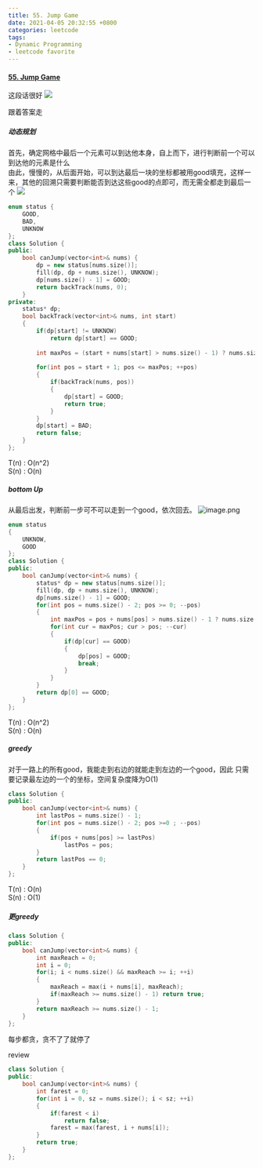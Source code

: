```yaml
---
title: 55. Jump Game
date: 2021-04-05 20:32:55 +0800
categories: leetcode
tags: 
- Dynamic Programming
- leetcode favorite
---
```

#### [55. Jump Game](https://leetcode.com/problems/jump-game/)

这段话很好
![](https://image.cinte.cc/2021/04/05/c9c053e133132.png)


跟着答案走

##### 动态规划

首先，确定网格中最后一个元素可以到达他本身，自上而下，进行判断前一个可以到达他的元素是什么<br>
由此，慢慢的，从后面开始，可以到达最后一块的坐标都被用good填充，这样一来，其他的回溯只需要判断能否到达这些good的点即可，而无需全都走到最后一个
![](https://image.cinte.cc/2021/04/05/b1c1941e9d0db.png)
```c++
enum status {
    GOOD,
    BAD,
    UNKNOW
};
class Solution {
public:
    bool canJump(vector<int>& nums) {
        dp = new status[nums.size()];
        fill(dp, dp + nums.size(), UNKNOW);
        dp[nums.size() - 1] = GOOD;
        return backTrack(nums, 0);
    }
private:
    status* dp;
    bool backTrack(vector<int>& nums, int start)
    {
        if(dp[start] != UNKNOW)
            return dp[start] == GOOD;
        
        int maxPos = (start + nums[start] > nums.size() - 1) ? nums.size() - 1 : start + nums[start];
        
        for(int pos = start + 1; pos <= maxPos; ++pos)
        {
            if(backTrack(nums, pos))
            {
                dp[start] = GOOD;
                return true;
            }
        }
        dp[start] = BAD;
        return false;
    }
};
```
T(n) : O(n^2)<br>
S(n) : O(n) 

##### bottom Up

从最后出发，判断前一步可不可以走到一个good，依次回去。
![image.png](https://image.cinte.cc/2021/04/05/346916d90fd9a.png)

```c++
enum status
{
    UNKNOW,
    GOOD
};
class Solution {
public:
    bool canJump(vector<int>& nums) {
        status* dp = new status[nums.size()];
        fill(dp, dp + nums.size(), UNKNOW);
        dp[nums.size() - 1] = GOOD;
        for(int pos = nums.size() - 2; pos >= 0; --pos)
        {
            int maxPos = pos + nums[pos] > nums.size() - 1 ? nums.size() - 1 : pos + nums[pos];
            for(int cur = maxPos; cur > pos; --cur)
            {
                if(dp[cur] == GOOD)
                {
                    dp[pos] = GOOD;
                    break;
                }
            }
        }
        return dp[0] == GOOD;
    }
};
```

T(n) : O(n^2)<br>
S(n) : O(n)

##### greedy

对于一路上的所有good，我能走到右边的就能走到左边的一个good，因此 只需要记录最左边的一个的坐标，空间复杂度降为O(1)

```c++
class Solution {
public:
    bool canJump(vector<int>& nums) {
        int lastPos = nums.size() - 1;
        for(int pos = nums.size() - 2; pos >=0 ; --pos)
        {
            if(pos + nums[pos] >= lastPos)
                lastPos = pos;
        }
        return lastPos == 0;
    }
};
```
T(n) : O(n)<br>
S(n) : O(1)

##### 更greedy
```c++
class Solution {
public:
    bool canJump(vector<int>& nums) {
        int maxReach = 0;
        int i = 0;
        for(i; i < nums.size() && maxReach >= i; ++i)
        {
            maxReach = max(i + nums[i], maxReach);
            if(maxReach >= nums.size() - 1) return true;
        }
        return maxReach >= nums.size() - 1;
    }
};
```

每步都贪，贪不了了就停了

review
```c++
class Solution {
public:
    bool canJump(vector<int>& nums) {
        int farest = 0;
        for(int i = 0, sz = nums.size(); i < sz; ++i)
        {
            if(farest < i)
                return false;
            farest = max(farest, i + nums[i]);
        }
        return true;
    }
};
```
